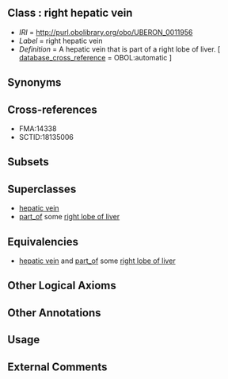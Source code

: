 
## Class : right hepatic vein

 * *IRI* = http://purl.obolibrary.org/obo/UBERON_0011956
 * *Label* = right hepatic vein
 * *Definition* = A hepatic vein that is part of a right lobe of liver. [ [database_cross_reference](../../ef/oboInOwl#hasDbXref.md) = OBOL:automatic ]

## Synonyms


## Cross-references

 * FMA:14338
 * SCTID:18135006

## Subsets


## Superclasses

 * [hepatic vein](../../UBERON/43/UBERON_0001143.md)
 * [part_of](../../BFO/50/BFO_0000050.md) some [right lobe of liver](../../UBERON/14/UBERON_0001114.md)

## Equivalencies

 * [hepatic vein](../../UBERON/43/UBERON_0001143.md) and [part_of](../../BFO/50/BFO_0000050.md) some [right lobe of liver](../../UBERON/14/UBERON_0001114.md)

## Other Logical Axioms


## Other Annotations


## Usage


## External Comments

